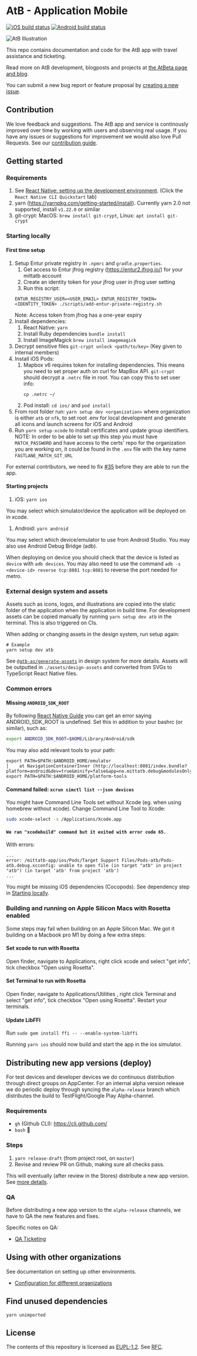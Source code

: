 # AtB - Application Mobile

[![iOS build status](https://build.appcenter.ms/v0.1/apps/ae9e8aeb-77a8-4071-937e-61a0e3cab5d3/branches/master/badge)](https://appcenter.ms)
[![Android build status](https://build.appcenter.ms/v0.1/apps/f737d38e-497f-413d-9d44-be78ac1b25c0/branches/master/badge)](https://appcenter.ms)

![AtB Illustration](https://atbeta-git-new-landingpage.atb.vercel.app/illustration.svg)

This repo contains documentation and code for the AtB app with travel assistance and ticketing.

Read more on AtB development, blogposts and projects at [the AtBeta page and blog](https://beta.atb.no).

You can submit a new bug report or feature proposal by [creating a new issue](https://github.com/AtB-AS/mittatb-app/issues/new/choose).

## Contribution

We love feedback and suggestions. The AtB app and service is continously improved over time by working with users and observing real usage. If you have any issues or suggestions for improvement we would also love Pull Requests. See our [contribution guide](./CONTRIBUTING.md).

## Getting started

### Requirements

1. See [React Native: setting up the development environment](https://reactnative.dev/docs/environment-setup). (Click the `React Native CLI Quickstart` tab)
1. yarn (https://yarnpkg.com/getting-started/install). Currently yarn 2.0 not supported, install `v1.22.0` or similar
1. git-crypt: MacOS: `brew install git-crypt`, Linux: `apt install git-crypt`

### Starting locally

#### First time setup

1. Setup Entur private registry in `.npmrc` and `gradle.properties`.
   1. Get access to Entur jfrog registry (https://entur2.jfrog.io/) for your mittatb account
   1. Create an identity token for your jfrog user in jfrog user setting
   1. Run this script:
   ```
   ENTUR_REGISTRY_USER=<USER_EMAIL> ENTUR_REGISTRY_TOKEN=<IDENTITY_TOKEN> ./scripts/add-entur-private-registry.sh
   ```
   Note: Access token from jfrog has a one-year expiry
1. Install dependencies:
   1. React Native: `yarn`
   1. Install Ruby dependencies `bundle install`
   1. Install ImageMagick `brew install imagemagick`
1. Decrypt sensitive files `git-crypt unlock <path/to/key>` (Key given to internal members)
1. Install iOS Pods:
   1. Mapbox v6 requires token for installing dependencies. This means you need to set proper auth on curl for MapBox API. `git-crypt` should decrypt a `.netrc` file in root. You can copy this to set user info:
       ```
       cp .netrc ~/
       ```
   1. Pod install: `cd ios/` and `pod install`
1. From root folder run: `yarn setup dev <organization>` where organization is either `atb` or `nfk`, to set root .env for local development and generate all icons and launch screens for iOS and Android
1. Run `yarn setup-xcode` to install certificates and update group identifiers. NOTE: In order to be able to set up this step you must have `MATCH_PASSWORD` and have access to the certs' repo for the organization you are working on, it could be found in the `.env` file with the key name `FASTLANE_MATCH_GIT_URL`

For external contributors, we need to fix [#35](https://github.com/AtB-AS/mittatb-app/issues/35) before they are able to run the app.

#### Starting projects

1. iOS: `yarn ios`

You may select which simulator/device the application will be deployed on in xcode.

1. Android: `yarn android`

You may select which device/emulator to use from Android Studio. You may also use Android Debug Bridge (adb).

When deploying on device you should check that the device is listed as `device` with `adb devices`. You may also need to use the command `adb -s <device-id> reverse tcp:8081 tcp:8081` to reverse the port needed for metro.

### External design system and assets

Assets such as icons, logos, and illustrations are copied into the static folder of the application when the application in build time.
For development assets can be copied manually by running `yarn setup dev atb` in the terminal. This is also triggered on CIs.

When adding or changing assets in the design system, run setup again:

```
# Example
yarn setup dev atb
```

See [`@atb-as/generate-assets`](https://github.com/AtB-AS/design-system/tree/main/packages/assets) in design system for more details. Assets will be outputted in `./assets/design-assets` and converted from SVGs to TypeScript React Native files.

### Common errors

#### Missing `ANDROID_SDK_ROOT`

By following [React Native Guide](https://reactnative.dev/docs/getting-started) you can get an error saying ANDROID_SDK_ROOT is undefined. Set this in addition to your bashrc (or similar), such as:

```sh
export ANDROID_SDK_ROOT=$HOME/Library/Android/sdk
```

You may also add relevant tools to your path:

```                                                                                                                                                                      │    at ThemeProvider (http://localhost:8081/index.bundle?platform=android&dev=true&minify=false&app=no.mittatb.debug&modulesOnly=false&runModule=true:145236:21)
export PATH=$PATH:$ANDROID_HOME/emulator                                                                                                                                                                              │    at NavigationContainerInner (http://localhost:8081/index.bundle?platform=android&dev=true&minify=false&app=no.mittatb.debug&modulesOnly=false&runModule=true:145129:26)
export PATH=$PATH:$ANDROID_HOME/platform-tools
```

#### Command failed: `xcrun simctl list --json devices`

You might have Command Line Tools set without Xcode (eg. when using homebrew without xcode). Change Command Line Tool to Xcode:

```sh
sudo xcode-select -s /Applications/Xcode.app
```

#### `We ran "xcodebuild" command but it exited with error code 65.`

With errors:

```
...
error: /mittatb-app/ios/Pods/Target Support Files/Pods-atb/Pods-atb.debug.xcconfig: unable to open file (in target "atb" in project "atb") (in target 'atb' from project 'atb')
...
```

You might be missing iOS dependencies (Cocopods). See dependency step in [Starting locally](#starting-locally).

### Building and running on Apple Silicon Macs with Rosetta enabled

Some steps may fail when building on an Apple Silicon Mac.
We got it building on a Macbook pro M1 by doing a few extra steps:

#### Set xcode to run with Rosetta

Open finder, navigate to Applications, right click xcode and select "get info", tick checkbox "Open using Rosetta".

#### Set Terminal to run with Rosetta

Open finder, navigate to Applications/Utilities , right click Terminal and select "get info", tick checkbox "Open using Rosetta".
Restart your terminals.

#### Update LibFFI

Run `sudo gem install ffi -- --enable-system-libffi`

Running `yarn ios` should now build and start the app in the ios simulator.

## Distributing new app versions (deploy)

For test devices and developer devices we do continuous distribution through direct groups on AppCenter. For an internal alpha version release we do periodic deploy through syncing the `alpha-release` branch which distributes the build to TestFlight/Google Play Alpha-channel.

### Requirements

- `gh` (Github CLI): https://cli.github.com/
- `bash` 😬

### Steps

1. `yarn release-draft` (from project root, on `master`)
1. Revise and review PR on Github, making sure all checks pass.

This will eventually (after review in the Stores) distribute a new app version. See [more details](./tools/release/README.md).

### QA

Before distributing a new app version to the `alpha-release` channels, we have to QA the new features and fixes.

Specific notes on QA:

- [QA Ticketing](./docs/TicketingQA.md)

## Using with other organizations

See documentation on setting up other environments.

- [Configuration for different organizations](./docs/OrgConfig.md)

## Find unused dependencies

`yarn unimported`

## License

The contents of this repository is licensed as [EUPL-1.2](./LICENSE). See [RFC](https://github.com/AtB-AS/org/blob/master/rfc/0015_License/index.md).
